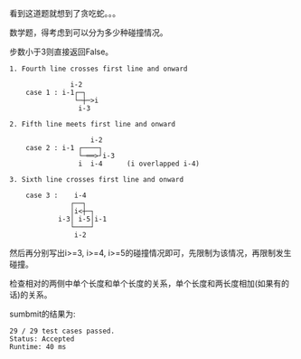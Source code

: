 看到这道题就想到了贪吃蛇。。。

数学题，得考虑到可以分为多少种碰撞情况。

步数小于3则直接返回False。


```
1. Fourth line crosses first line and onward

               i-2
    case 1 : i-1┌─┐
                └─┼─>i
                 i-3

2. Fifth line meets first line and onward

                    i-2
    case 2 : i-1 ┌────┐
                 └─══>┘i-3
                 i  i-4      (i overlapped i-4)

3. Sixth line crosses first line and onward

    case 3 :    i-4
               ┌──┐
               │i<┼─┐
            i-3│ i-5│i-1
               └────┘
                i-2

```

然后再分别写出i>=3, i>=4, i>=5的碰撞情况即可，先限制为该情况，再限制发生碰撞。

检查相对的两侧中单个长度和单个长度的关系，单个长度和两长度相加(如果有的话)的关系。

sumbmit的结果为:
```
29 / 29 test cases passed.
Status: Accepted
Runtime: 40 ms
```
